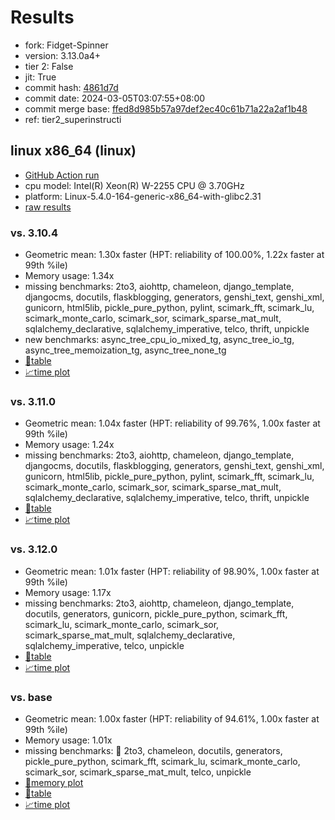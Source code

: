 # Results

- fork: Fidget-Spinner
- version: 3.13.0a4+
- tier 2: False
- jit: True
- commit hash: [4861d7d](https://github.com/Fidget%2dSpinner/cpython/commit/4861d7d)
- commit date: 2024-03-05T03:07:55+08:00
- commit merge base: [ffed8d985b57a97def2ec40c61b71a22a2af1b48](https://github.com/Fidget%2dSpinner/cpython/commit/ffed8d985b57a97def2ec40c61b71a22a2af1b48)
- ref: tier2_superinstructi

## linux x86_64 (linux)

- [GitHub Action run](https://github.com/faster-cpython/benchmarking/actions/runs/8145868526)
- cpu model: Intel(R) Xeon(R) W-2255 CPU @ 3.70GHz
- platform: Linux-5.4.0-164-generic-x86_64-with-glibc2.31
- [raw results](bm-20240305-linux-x86_64-Fidget%252dSpinner-tier2_superinstructi-3.13.0a4%2B-4861d7d.json)

### vs. 3.10.4

- Geometric mean: 1.30x faster (HPT: reliability of 100.00%, 1.22x faster at 99th %ile)
- Memory usage: 1.34x
- missing benchmarks: 2to3, aiohttp, chameleon, django_template, djangocms, docutils, flaskblogging, generators, genshi_text, genshi_xml, gunicorn, html5lib, pickle_pure_python, pylint, scimark_fft, scimark_lu, scimark_monte_carlo, scimark_sor, scimark_sparse_mat_mult, sqlalchemy_declarative, sqlalchemy_imperative, telco, thrift, unpickle
- new benchmarks: async_tree_cpu_io_mixed_tg, async_tree_io_tg, async_tree_memoization_tg, async_tree_none_tg
- [📄table](bm-20240305-linux-x86_64-Fidget%252dSpinner-tier2_superinstructi-3.13.0a4%2B-4861d7d-vs-3.10.4.md)
- [📈time plot](bm-20240305-linux-x86_64-Fidget%252dSpinner-tier2_superinstructi-3.13.0a4%2B-4861d7d-vs-3.10.4.png)

### vs. 3.11.0

- Geometric mean: 1.04x faster (HPT: reliability of 99.76%, 1.00x faster at 99th %ile)
- Memory usage: 1.24x
- missing benchmarks: 2to3, aiohttp, chameleon, django_template, djangocms, docutils, flaskblogging, generators, genshi_text, genshi_xml, gunicorn, html5lib, pickle_pure_python, pylint, scimark_fft, scimark_lu, scimark_monte_carlo, scimark_sor, scimark_sparse_mat_mult, sqlalchemy_declarative, sqlalchemy_imperative, telco, thrift, unpickle
- [📄table](bm-20240305-linux-x86_64-Fidget%252dSpinner-tier2_superinstructi-3.13.0a4%2B-4861d7d-vs-3.11.0.md)
- [📈time plot](bm-20240305-linux-x86_64-Fidget%252dSpinner-tier2_superinstructi-3.13.0a4%2B-4861d7d-vs-3.11.0.png)

### vs. 3.12.0

- Geometric mean: 1.01x faster (HPT: reliability of 98.90%, 1.00x faster at 99th %ile)
- Memory usage: 1.17x
- missing benchmarks: 2to3, aiohttp, chameleon, django_template, docutils, generators, gunicorn, pickle_pure_python, scimark_fft, scimark_lu, scimark_monte_carlo, scimark_sor, scimark_sparse_mat_mult, sqlalchemy_declarative, sqlalchemy_imperative, telco, unpickle
- [📄table](bm-20240305-linux-x86_64-Fidget%252dSpinner-tier2_superinstructi-3.13.0a4%2B-4861d7d-vs-3.12.0.md)
- [📈time plot](bm-20240305-linux-x86_64-Fidget%252dSpinner-tier2_superinstructi-3.13.0a4%2B-4861d7d-vs-3.12.0.png)

### vs. base

- Geometric mean: 1.00x faster (HPT: reliability of 94.61%, 1.00x faster at 99th %ile)
- Memory usage: 1.01x
- missing benchmarks: 🔴 2to3, chameleon, docutils, generators, pickle_pure_python, scimark_fft, scimark_lu, scimark_monte_carlo, scimark_sor, scimark_sparse_mat_mult, telco, unpickle
- [🧠memory plot](bm-20240305-linux-x86_64-Fidget%252dSpinner-tier2_superinstructi-3.13.0a4%2B-4861d7d-vs-base-mem.png)
- [📄table](bm-20240305-linux-x86_64-Fidget%252dSpinner-tier2_superinstructi-3.13.0a4%2B-4861d7d-vs-base.md)
- [📈time plot](bm-20240305-linux-x86_64-Fidget%252dSpinner-tier2_superinstructi-3.13.0a4%2B-4861d7d-vs-base.png)

